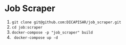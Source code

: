 # Job Scraper

1. ``` git clone git@github.com:DICAPISAR/job_scraper.git ```
2. ``` cd job:scraper ```
3. ``` docker-compose -p "job_scraper" build ```
4. ``` docker-compose up -d```

